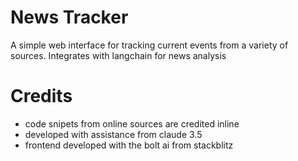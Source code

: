 # News Tracker

A simple web interface for tracking current events from a variety of sources.
Integrates with langchain for news analysis

# Credits
- code snipets from online sources are credited inline
- developed with assistance from claude 3.5
- frontend developed with the bolt ai from stackblitz